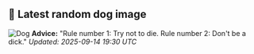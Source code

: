 ## 🐶 Latest random dog image
![Dog](https://images.dog.ceo/breeds/springer-english/n02102040_986.jpg)
**Advice:** "Rule number 1: Try not to die. Rule number 2: Don't be a dick."
*Updated: 2025-09-14 19:30 UTC*

